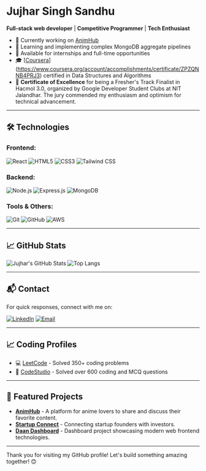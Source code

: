 # Jujhar Singh Sandhu

**Full-stack web developer** | **Competitive Programmer** | **Tech Enthusiast**

- 🔭 Currently working on [AnimHub](https://github.com/jujharsingh2802/AnimHub)
- 🌱 Learning and implementing complex MongoDB aggregate pipelines
- 💼 Available for internships and full-time opportunities
- 🎓 [[Coursera](https://coursera.org)](https://www.coursera.org/account/accomplishments/certificate/ZPZQNNB4PRJ3) certified in Data Structures and Algorithms
- 🏅 **Certificate of Excellence** for being a Fresher's Track Finalist in Hacmol 3.0, organized by Google Developer Student Clubs at NIT Jalandhar. The jury commended my enthusiasm and optimism for technical advancement.

---

## 🛠️ Technologies

### Frontend:
![React](https://img.shields.io/badge/-React-61DAFB?style=for-the-badge&logo=react&logoColor=black)
![HTML5](https://img.shields.io/badge/-HTML5-E34F26?style=for-the-badge&logo=html5&logoColor=white)
![CSS3](https://img.shields.io/badge/-CSS3-1572B6?style=for-the-badge&logo=css3)
![Tailwind CSS](https://img.shields.io/badge/-TailwindCSS-38B2AC?style=for-the-badge&logo=tailwind-css)

### Backend:
![Node.js](https://img.shields.io/badge/-Node.js-339933?style=for-the-badge&logo=Node.js&logoColor=white)
![Express.js](https://img.shields.io/badge/-Express.js-000000?style=for-the-badge&logo=express)
![MongoDB](https://img.shields.io/badge/-MongoDB-47A248?style=for-the-badge&logo=mongodb&logoColor=white)

### Tools & Others:
![Git](https://img.shields.io/badge/-Git-F05032?style=for-the-badge&logo=git&logoColor=white)
![GitHub](https://img.shields.io/badge/-GitHub-181717?style=for-the-badge&logo=github)
![AWS](https://img.shields.io/badge/-AWS-232F3E?style=for-the-badge&logo=amazon-aws&logoColor=white)

---

## 📈 GitHub Stats

![Jujhar's GitHub Stats](https://github-readme-stats.vercel.app/api?username=jujharsingh2802&show_icons=true&theme=dark)
![Top Langs](https://github-readme-stats.vercel.app/api/top-langs/?username=jujharsingh2802&layout=compact&theme=dark)

---

## 📬 Contact

For quick responses, connect with me on:

[![LinkedIn](https://img.shields.io/badge/-LinkedIn-0077B5?style=for-the-badge&logo=linkedin)](https://www.linkedin.com/in/jujhar-singh-sandhu-9a0916283/)
[![Email](https://img.shields.io/badge/-Gmail-D14836?style=for-the-badge&logo=gmail&logoColor=white)](mailto:sjujhar532@gmail.com)

---

## 📈 Coding Profiles

- 💻 [LeetCode](https://leetcode.com/jujhar_01/) - Solved 350+ coding problems
- 🔗 [CodeStudio](https://www.naukri.com/code360/profile/jujhar_01) - Solved over 600 coding and MCQ questions

---

## 🌟 Featured Projects

- **[AnimHub](https://github.com/jujharsingh2802/AnimHub)** - A platform for anime lovers to share and discuss their favorite content.
- **[Startup Connect](https://github.com/jujharsingh2802/AspireNex)** - Connecting startup founders with investors.
- **[Daan Dashboard](https://github.com/jujharsingh2802/dashboard)** - Dashboard project showcasing modern web frontend technologies.

---

Thank you for visiting my GitHub profile! Let's build something amazing together! 😊
